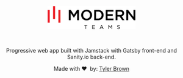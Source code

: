 <p align="center"><img alt="Gatsby" src="./gatsby/src/images/modernteamslogo.png" width="230" /></p>
<br />
<p align="center">Progressive web app built with Jamstack with Gatsby front-end and Sanity.io back-end.</p>
<p align="center">Made with ♥️&nbsp; by: <a href="https://github.com/tysbrown">Tyler Brown</a></p>
